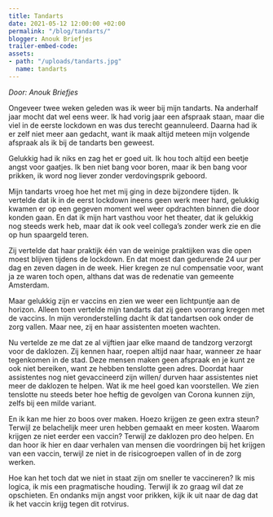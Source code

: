 ```yaml
---
title: Tandarts
date: 2021-05-12 12:00:00 +02:00
permalink: "/blog/tandarts/"
blogger: Anouk Briefjes
trailer-embed-code: 
assets:
- path: "/uploads/tandarts.jpg"
  name: tandarts
---
```


*Door: Anouk Briefjes*

Ongeveer twee weken geleden was ik weer bij mijn tandarts. Na anderhalf jaar mocht dat wel eens weer. Ik had vorig jaar een afspraak staan, maar die viel in de eerste lockdown en was dus terecht geannuleerd. Daarna had ik er zelf niet meer aan gedacht, want ik maak altijd meteen mijn volgende afspraak als ik bij de tandarts ben geweest.

Gelukkig had ik niks en zag het er goed uit. Ik hou toch altijd een beetje angst voor gaatjes. Ik ben niet bang voor boren, maar ik ben bang voor prikken, ik word nog liever zonder verdovingsprik geboord.

Mijn tandarts vroeg hoe het met mij ging in deze bijzondere tijden. Ik vertelde dat ik in de eerst lockdown ineens geen werk meer hard, gelukkig kwamen er op een gegeven moment wel weer opdrachten binnen die door konden gaan. En dat ik mijn hart vasthou voor het theater, dat ik gelukkig nog steeds werk heb, maar dat ik ook veel collega’s zonder werk zie en die op hun spaargeld teren.

Zij vertelde dat haar praktijk één van de weinige praktijken was die open moest blijven tijdens de lockdown. En dat moest dan gedurende 24 uur per dag en zeven dagen in de week. Hier kregen ze nul compensatie voor, want ja ze waren toch open, althans dat was de redenatie van gemeente Amsterdam. 

Maar gelukkig zijn er vaccins en zien we weer een lichtpuntje aan de horizon. Alleen toen vertelde mijn tandarts dat zij geen voorrang kregen met de vaccins. In mijn veronderstelling dacht ik dat tandartsen ook onder de zorg vallen. Maar nee, zij en haar assistenten moeten wachten.

Nu vertelde ze me dat ze al vijftien jaar elke maand de tandzorg verzorgt voor de daklozen. Zij kennen haar, roepen altijd naar haar, wanneer ze haar tegenkomen in de stad. Deze mensen maken geen afspraak en je kunt ze ook niet bereiken, want ze hebben tenslotte geen adres. Doordat haar assistentes nog niet gevaccineerd zijn willen/ durven haar assistentes niet meer de daklozen te helpen. Wat ik me heel goed kan voorstellen. We zien tenslotte nu steeds beter hoe heftig de gevolgen van Corona kunnen zijn, zelfs bij een milde variant.

En ik kan me hier zo boos over maken. Hoezo krijgen ze geen extra steun? Terwijl ze belachelijk meer uren hebben gemaakt en meer kosten. Waarom krijgen ze niet eerder een vaccin? Terwijl ze daklozen pro deo helpen. En dan hoor ik hier en daar verhalen van mensen die voordringen bij het krijgen van een vaccin, terwijl ze niet in de risicogroepen vallen of in de zorg werken.

Hoe kan het toch dat we niet in staat zijn om sneller te vaccineren? Ik mis logica, ik mis een pragmatische houding. Terwijl ik zo graag wil dat ze opschieten. En ondanks mijn angst voor prikken, kijk ik uit naar de dag dat ik het vaccin krijg tegen dit rotvirus.
